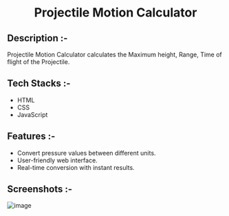 # <p align="center">Projectile Motion Calculator</p>

## Description :-

Projectile Motion Calculator calculates the Maximum height, Range, Time of flight of the Projectile.

## Tech Stacks :-

- HTML
- CSS
- JavaScript

## Features :-

- Convert pressure values between different units.
- User-friendly web interface.
- Real-time conversion with instant results.

## Screenshots :-

![image](https://github.com/Rakesh9100/CalcDiverse/assets/73993775/2433e29d-cd24-41f2-ae87-01f2c04622fa)
